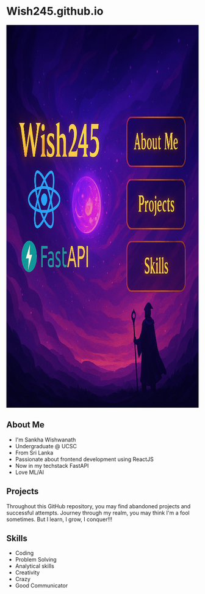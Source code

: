 # Wish245.github.io
<img src="Image.png" width="2000" height="1000"> 

## About Me
- I'm Sankha Wishwanath
- Undergraduate @ UCSC
- From Sri Lanka
- Passionate about frontend development using ReactJS
- Now in my techstack FastAPI
- Love ML/AI

## Projects
Throughout this GitHub repository, you may find abandoned projects and successful attempts.
Journey through my realm, you may think I'm a fool sometimes. But I learn, I grow, I conquer!!!

## Skills
- Coding
- Problem Solving
- Analytical skills
- Creativity
- Crazy
- Good Communicator
